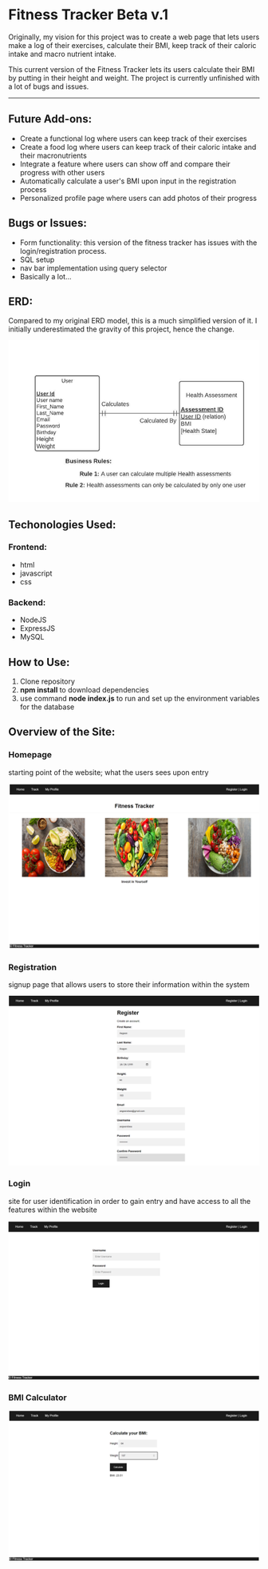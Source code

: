 # Fitness Tracker Beta v.1
Originally, my vision for this project was to create a web page that lets users make a log of their exercises, calculate their BMI, keep track of their caloric intake
and macro nutrient intake.

This current version of the Fitness Tracker lets its users calculate their BMI by putting in their height and weight. The project is currently unfinished with a lot of
bugs and issues.

---

## Future Add-ons:
- Create a functional log where users can keep track of their exercises 
- Create a food log where users can keep track of their caloric intake and their macronutrients
- Integrate a feature where users can show off and compare their progress with other users
- Automatically calculate a user's BMI upon input in the registration process
- Personalized profile page where users can add photos of their progress

## Bugs or Issues:
- Form functionality: this version of the fitness tracker has issues with the login/registration process.
- SQL setup
- nav bar implementation using query selector
- Basically a lot...


##  ERD:
Compared to my original ERD model, this is a much simplified version of it. I initially underestimated the gravity of this project, hence the change.

<img src = "public/images/Blank diagram.jpeg">

## Techonologies Used:
### Frontend:
- html
- javascript
- css
### Backend:
- NodeJS
- ExpressJS
- MySQL


## How to Use:
1) Clone repository
2) **npm install** to download dependencies
3) use command **node index.js** to run and set up the environment variables for the database

## Overview of the Site:

### Homepage
starting point of the website; what the users sees upon entry

<img src ="public/images/home page.png">

### Registration
signup page that allows users to store their information within the system

<img src ="public/images/register page.png">

### Login
site for user identification in order to gain entry and have access to all the features within the website

<img src ="public/images/login page.png">

### BMI Calculator
<img src ="public/images/bmi page.png">
